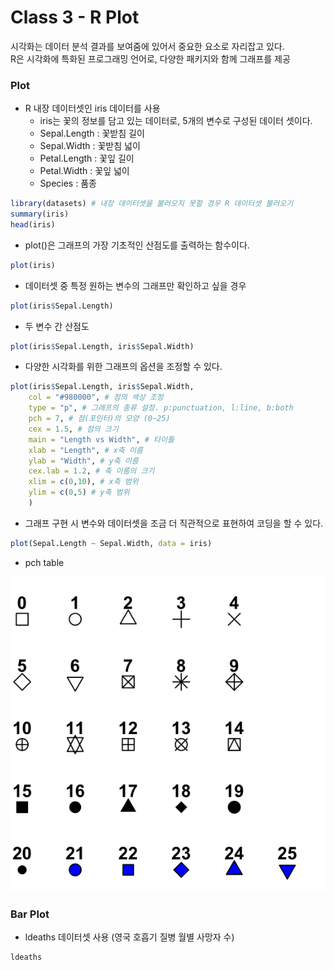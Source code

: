 # Class 3 - R Plot

시각화는 데이터 분석 결과를 보여줌에 있어서 중요한 요소로 자리잡고 있다.  
R은 시각화에 특화된 프로그래밍 언어로, 다양한 패키지와 함께 그래프를 제공


### Plot

- R 내장 데이터셋인 iris 데이터를 사용
    - iris는 꽃의 정보를 담고 있는 데이터로, 5개의 변수로 구성된 데이터 셋이다.
    - Sepal.Length : 꽃받침 길이
    - Sepal.Width : 꽃받침 넓이
    - Petal.Length : 꽃잎 길이
    - Petal.Width : 꽃잎 넓이
    - Species : 품종

```r
library(datasets) # 내장 데이터셋을 불러오지 못할 경우 R 데이터셋 불러오기
summary(iris)
head(iris)
```

- plot()은 그래프의 가장 기초적인 산점도를 출력하는 함수이다.

```r
plot(iris)
```

- 데이터셋 중 특정 원하는 변수의 그래프만 확인하고 싶을 경우

```r
plot(iris$Sepal.Length)
```

- 두 변수 간 산점도

```r
plot(iris$Sepal.Length, iris$Sepal.Width)
```

- 다양한 시각화를 위한 그래프의 옵션을 조정할 수 있다.
```r
plot(iris$Sepal.Length, iris$Sepal.Width,
    col = "#980000", # 점의 색상 조정
    type = "p", # 그래프의 종류 설정. p:punctuation, l:line, b:both
    pch = 7, # 점(포인터)의 모양 (0~25)
    cex = 1.5, # 점의 크기
    main = "Length vs Width", # 타이틀
    xlab = "Length", # x축 이름
    ylab = "Width", # y축 이름
    cex.lab = 1.2, # 축 이름의 크기
    xlim = c(0,10), # x축 범위
    ylim = c(0,5) # y축 범위
    )
```

- 그래프 구현 시 변수와 데이터셋을 조금 더 직관적으로 표현하여 코딩을 할 수 있다.

```r
plot(Sepal.Length ~ Sepal.Width, data = iris)
```

- pch table

![jpg](../img/r_plot_pointer.png)


### Bar Plot

- ldeaths 데이터셋 사용 (영국 호흡기 질병 월별 사망자 수)

```r
ldeaths
```
